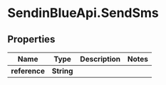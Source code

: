 # SendinBlueApi.SendSms

## Properties
Name | Type | Description | Notes
------------ | ------------- | ------------- | -------------
**reference** | **String** |  | 



